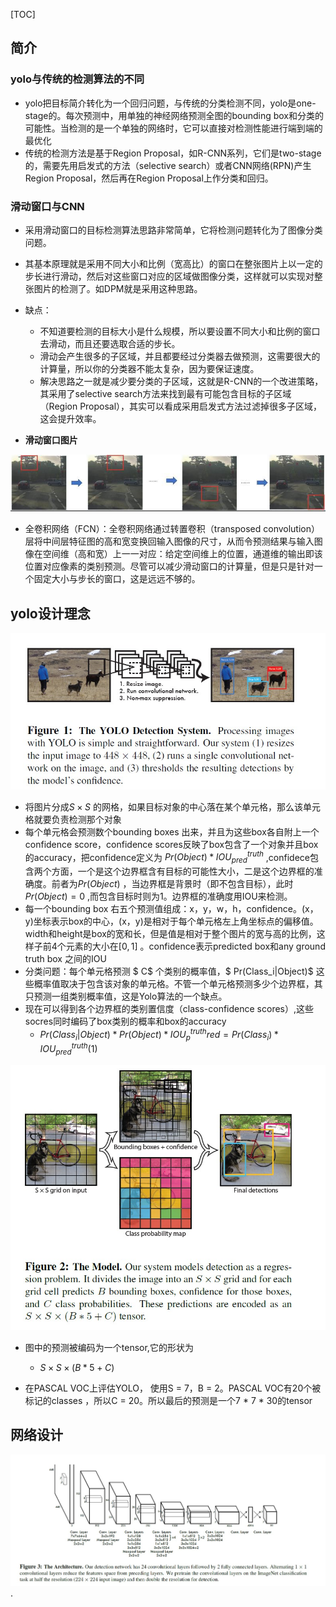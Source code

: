 [TOC]

## 简介

### yolo与传统的检测算法的不同 

-  yolo把目标简介转化为一个回归问题，与传统的分类检测不同，yolo是one-stage的。每次预测中，用单独的神经网络预测全图的bounding box和分类的可能性。当检测的是一个单独的网络时，它可以直接对检测性能进行端到端的最优化
- 传统的检测方法是基于Region Proposal，如R-CNN系列，它们是two-stage的，需要先用启发式的方法（selective search）或者CNN网络(RPN)产生Region Proposal，然后再在Region Proposal上作分类和回归。

### 滑动窗口与CNN

- 采用滑动窗口的目标检测算法思路非常简单，它将检测问题转化为了图像分类问题。
- 其基本原理就是采用不同大小和比例（宽高比）的窗口在整张图片上以一定的步长进行滑动，然后对这些窗口对应的区域做图像分类，这样就可以实现对整张图片的检测了。如DPM就是采用这种思路。
- 缺点：
  -  不知道要检测的目标大小是什么规模，所以要设置不同大小和比例的窗口去滑动，而且还要选取合适的步长。
  - 滑动会产生很多的子区域，并且都要经过分类器去做预测，这需要很大的计算量，所以你的分类器不能太复杂，因为要保证速度。
  - 解决思路之一就是减少要分类的子区域，这就是R-CNN的一个改进策略，其采用了selective search方法来找到最有可能包含目标的子区域（Region Proposal），其实可以看成采用启发式方法过滤掉很多子区域，这会提升效率。

- **滑动窗口图片**

![](./img/slide_window.jpg)

- 全卷积网络（FCN）：全卷积网络通过转置卷积（transposed convolution）层将中间层特征图的高和宽变换回输入图像的尺寸，从而令预测结果与输入图像在空间维（高和宽）上一一对应：给定空间维上的位置，通道维的输出即该位置对应像素的类别预测。尽管可以减少滑动窗口的计算量，但是只是针对一个固定大小与步长的窗口，这是远远不够的。

## yolo设计理念

![](./img/yolo_process.jpg)

- 将图片分成$S \times S$ 的网格，如果目标对象的中心落在某个单元格，那么该单元格就要负责检测那个对象
- 每个单元格会预测数个bounding boxes 出来，并且为这些box各自附上一个confidence score，confidence scores反映了box包含了一个对象并且box的accuracy，把confidence定义为 $Pr(Object) * IOU^{truth}_{pred}$ ,confidece包含两个方面，一个是这个边界框含有目标的可能性大小，二是这个边界框的准确度。前者为$Pr(Object)$ ，当边界框是背景时（即不包含目标），此时$Pr(Object)=0$ ,而包含目标时则为1。边界框的准确度用IOU来检测。
- 每一个bounding box 右五个预测值组成：x，y，w，h，confidence。(x，y)坐标表示box的中心，(x，y)是相对于每个单元格左上角坐标点的偏移值。width和height是box的宽和长，但是值是相对于整个图片的宽与高的比例，这样子前4个元素的大小在$[0,1]$ 。confidence表示predicted box和any ground truth box 之间的IOU
- 分类问题：每个单元格预测 $ C$  个类别的概率值，$ Pr(Class_i|Object)$ 这些概率值取决于包含该对象的单元格。不管一个单元格预测多少个边界框，其只预测一组类别概率值，这是Yolo算法的一个缺点。
- 现在可以得到各个边界框的类别置信度（class-confidence scores）,这些socres同时编码了box类别的概率和box的accuracy
  - $Pr(Class_i|Object) * Pr(Object) * IOU^{truth}_pred = Pr(Class_i) * IOU^{truth}_{pred}  (1)$



![](./img/grid_cell.jpg)

- 图中的预测被编码为一个tensor,它的形状为
  - $S \times S \times(B*5+C)$

- 在PASCAL VOC上评估YOLO， 使用S = 7，B = 2。PASCAL VOC有20个被标记的classes ，所以C = 20。所以最后的预测是一个7 * 7 * 30的tensor



## 网络设计



![](./img/network_design.jpg).

